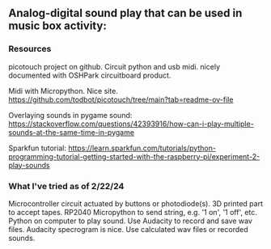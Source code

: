 ## Analog-digital sound play that can be used in music box activity:

### Resources

picotouch project on github.  Circuit python and usb midi.  nicely documented with OSHPark circuitboard product.

Midi with Micropython.  Nice site.  https://github.com/todbot/picotouch/tree/main?tab=readme-ov-file

Overlaying sounds in pygame sound:  https://stackoverflow.com/questions/42393916/how-can-i-play-multiple-sounds-at-the-same-time-in-pygame

Sparkfun tutorial:  https://learn.sparkfun.com/tutorials/python-programming-tutorial-getting-started-with-the-raspberry-pi/experiment-2-play-sounds

### What I've tried as of  2/22/24

Microcontroller circuit actuated by buttons or photodiode(s).
3D printed part to accept tapes.
RP2040 Micropython to send string, e.g. '1 on', '1 off', etc.
Python on computer to play sound.
Use Audacity to record and save wav files.  Audacity specrogram is nice.
Use calculated wav files or recorded sounds.